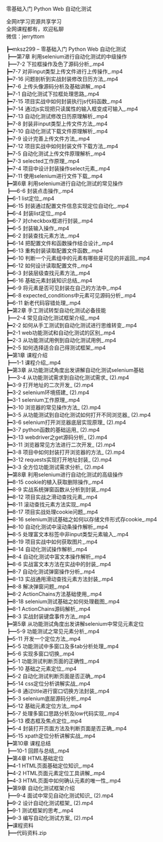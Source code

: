 零基础入门 Python Web 自动化测试

全网it学习资源共享学习<br>全网课程都有，欢迎私聊<br>微信：jerryttom<br>

┣━mksz299 – 零基础入门 Python Web 自动化测试<br> ┣━第7章 利用selenium进行自动化测试的中级操作<br> ┣━7-2 下拉框操作及色了源码分析_.mp4<br> ┣━7-7 对非input类型上传文件进行上传操作_.mp4<br> ┣━7-16 问题剖析到实战封装修改日历方法_.mp4<br> ┣━7-6 上传头像源码分析及基础讲解_.mp4<br> ┣━7-1 自动化测试下拉框处理思路_.mp4<br> ┣━7-15 项目实战中如何封装执行js代码函数_.mp4<br> ┣━7-14 通过js实现把只读属性的输入框变成可输入_.mp4<br> ┣━7-13 自动化测试修改日历原理解析_.mp4<br> ┣━7-8 封装非input类型上传文件方法_.mp4<br> ┣━7-10 自动化测试下载文件原理解析_.mp4<br> ┣━7-9 设计完善上传文件方法_.mp4<br> ┣━7-12 项目实战中如何封装文件下载方法_.mp4<br> ┣━7-5 自动化测试上传文件原理解析_.mp4<br> ┣━7-3 selected工作原理_.mp4<br> ┣━7-4 项目中设计封装操作select元素_.mp4<br> ┣━7-11 使用selenium进行文件下载_.mp4<br> ┣━第6章 利用selenium进行自动化测试的常见操作<br> ┣━6-6 封装点击操作_.mp4<br> ┣━6-1 list定位_.mp4<br> ┣━6-15 封装通过配置文件信息实现定位自动化_.mp4<br> ┣━6-4 封装list定位_.mp4<br> ┣━6-7 对checkbox框进行封装_.mp4<br> ┣━6-5 封装输入操作_.mp4<br> ┣━6-2 封装查找元素方法_.mp4<br> ┣━6-14 把配置文件和函数操作结合设计_.mp4<br> ┣━6-13 重构封装读取配置文件函数_.mp4<br> ┣━6-10 判断一个元素组中的元素有哪些是可见的并返回_.mp4<br> ┣━6-12 如何设计读取配置文件_.mp4<br> ┣━6-3 封装层级查找元素方法_.mp4<br> ┣━6-16 基础元素封装知识总结_.mp4<br> ┣━6-9 将元素是否可见封装在自己的方法中_.mp4<br> ┣━6-8 expected_conditions中元素可见源码分析_.mp4<br> ┣━6-11 新老代码容错处理_.mp4<br> ┣━第2章 手工测试转型自动化测试必备技能<br> ┣━2-4 常见自动化测试框架介绍_.mp4<br> ┣━2-2 如何从手工测试到自动化测试进行思维转变_.mp4<br> ┣━2-1 web功能测试和自动化测试的区别_.mp4<br> ┣━2-3 从功能测试用例到自动化测试用例_.mp4<br> ┣━2-5 如何选择适合自己得测试框架_.mp4<br> ┣━第1章 课程介绍<br> ┣━1-1 课程介绍_.mp4<br> ┣━第3章 从功能测试角度出发讲解自动化测试selenium基础<br> ┣━3-4 从功能测试需求到自动化测试需求_ (2).mp4<br> ┣━3-9 打开地址的二次开发_ (2).mp4<br> ┣━3-2 selenium环境搭建_ (2).mp4<br> ┣━3-1 selenium工作原理_.mp4<br> ┣━3-10 浏览器的常见操作方法_ (2).mp4<br> ┣━3-5 从功能测试到自动化测试如何打开不同浏览器_ (2).mp4<br> ┣━3-6 selenium打开浏览器底层实现原理_ (2).mp4<br> ┣━3-7 python函数的基础运用_ (2).mp4<br> ┣━3-13 webdriver之get源码分析_ (2).mp4<br> ┣━3-11 浏览器常见方法进行二次开发_ (2).mp4<br> ┣━3-8 项目中如何封装打开浏览器的方法_ (2).mp4<br> ┣━3-12 requests实现打开地址封装_ (2).mp4<br> ┣━3-3 全方位功能测试需求分析_ (2).mp4<br> ┣━第8章 利用selenium进行自动化测试的高级操作<br> ┣━8-15 cookie的植入获取删除操作_.mp4<br> ┣━8-9 实战系统弹窗函数从分析到封装_.mp4<br> ┣━8-12 项目实战之滑动查找元素_.mp4<br> ┣━8-11 滚动查找元素方法实现_.mp4<br> ┣━8-17 项目实战处理cookie问题_.mp4<br> ┣━8-16 selenium测试基础之如何以存储文件形式存cookie_.mp4<br> ┣━8-10 自动化测试中滚动条操作解析_.mp4<br> ┣━8-5 处理富文本标签中非input类型元素输入_.mp4<br> ┣━8-19 项目实战中如何获取图片_.mp4<br> ┣━8-14 自动化测试操作解析_.mp4<br> ┣━8-4 自动化测试中富文本操作解析_.mp4<br> ┣━8-6 实战富文本方法在实战中的封装_.mp4<br> ┣━8-7 自动化测试弹窗操作分析_.mp4<br> ┣━8-13 实战通用滑动查找元素方法封装_.mp4<br> ┣━8-8 解决弹窗问题_.mp4<br> ┣━8-2 ActionChains方法基础使用_.mp4<br> ┣━8-18 selenium测试基础之如何处理截图_.mp4<br> ┣━8-1 ActionChains源码解析_.mp4<br> ┣━8-3 实战封装键盘事件方法_.mp4<br> ┣━第5章 从功能测试角度出发讲解selenium中常见元素定位<br> ┣━5-9 功能测试之常见元素分析_.mp4<br> ┣━5-11 开发一个定位方法_.mp4<br> ┣━5-5 功能测试中多窗口及多tab分析处理_.mp4<br> ┣━5-6 实现多窗口切换_.mp4<br> ┣━5-1 功能测试判断页面的正确性_.mp4<br> ┣━5-10 基础之元素定位_.mp4<br> ┣━5-2 自动化测试判断页面是否正确_.mp4<br> ┣━5-14 css定位分析讲解实战_.mp4<br> ┣━5-8 通过title进行窗口切换方法封装_.mp4<br> ┣━5-3 selenium底层源码分析_.mp4<br> ┣━5-12 基础元素定位方法_.mp4<br> ┣━5-7 处理多窗口思路分析及low代码实现_.mp4<br> ┣━5-13 模态框及焦点定位_.mp4<br> ┣━5-4 封装打开页面方法及判断页面是否正确_.mp4<br> ┣━5-15 xpath定位分析讲解实战_.mp4<br> ┣━第10章 课程总结<br> ┣━10-1 回顾与总结_.mp4<br> ┣━第4章 HTML基础定位<br> ┣━4-1 HTML页面基础定位知识_.mp4<br> ┣━4-2 HTML页面元素定位工具讲解_.mp4<br> ┣━4-3 HTML页面中如何确认元素的唯一性_.mp4<br> ┣━第9章 自动化测试框架介绍<br> ┣━9-4 面试中常见自动化测试知识_ (2).mp4<br> ┣━9-2 设计自动化测试框架_ (2).mp4<br> ┣━9-1 测试框架的思考_.mp4<br> ┣━9-3 编写自动化测试方案_ (2).mp4<br> ┣━课程资料<br> ┣━代码资料.zip